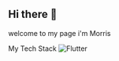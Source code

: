 ## Hi there 👋

welcome to my page
i'm Morris

My Tech Stack
![Flutter](https://img.shields.io/badge/Flutter-%2302569B=for-the-badge&logo=flutter&logoColor=white)

<!--
**Morris235/Morris235** is a ✨ _special_ ✨ repository because its `README.md` (this file) appears on your GitHub profile.

Here are some ideas to get you started:

- 🔭 I’m currently working on ...
- 🌱 I’m currently learning ...
- 👯 I’m looking to collaborate on ...
- 🤔 I’m looking for help with ...
- 💬 Ask me about ...
- 📫 How to reach me: ...
- 😄 Pronouns: ...
- ⚡ Fun fact: ...
-->
